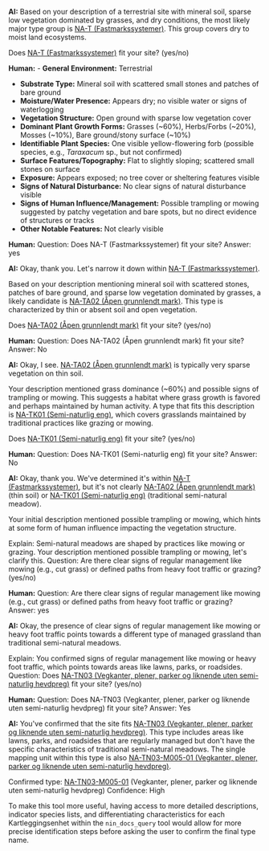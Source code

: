 **AI:** Based on your description of a terrestrial site with mineral soil, sparse low vegetation dominated by grasses, and dry conditions, the most likely major type group is [NA-T (Fastmarkssystemer)](https://naturinorge.artsdatabanken.no/NIN-3.0-T-C-PE-NA-MB-NA-T). This group covers dry to moist land ecosystems.

Does [NA-T (Fastmarkssystemer)](https://naturinorge.artsdatabanken.no/NIN-3.0-T-C-PE-NA-MB-NA-T) fit your site? (yes/no)

**Human:** - **General Environment:** Terrestrial  
- **Substrate Type:** Mineral soil with scattered small stones and patches of bare ground  
- **Moisture/Water Presence:** Appears dry; no visible water or signs of waterlogging  
- **Vegetation Structure:** Open ground with sparse low vegetation cover  
- **Dominant Plant Growth Forms:** Grasses (~60%), Herbs/Forbs (~20%), Mosses (~10%), Bare ground/stony surface (~10%)  
- **Identifiable Plant Species:** One visible yellow-flowering forb (possible species, e.g., *Taraxacum* sp., but not confirmed)  
- **Surface Features/Topography:** Flat to slightly sloping; scattered small stones on surface  
- **Exposure:** Appears exposed; no tree cover or sheltering features visible  
- **Signs of Natural Disturbance:** No clear signs of natural disturbance visible  
- **Signs of Human Influence/Management:** Possible trampling or mowing suggested by patchy vegetation and bare spots, but no direct evidence of structures or tracks  
- **Other Notable Features:** Not clearly visible

**Human:** Question: Does NA-T (Fastmarkssystemer) fit your site? 
Answer: yes

**AI:** Okay, thank you. Let's narrow it down within [NA-T (Fastmarkssystemer)](https://naturinorge.artsdatabanken.no/NIN-3.0-T-C-PE-NA-MB-NA-T).

Based on your description mentioning mineral soil with scattered stones, patches of bare ground, and sparse low vegetation dominated by grasses, a likely candidate is [NA-TA02 (Åpen grunnlendt mark)](https://naturinorge.artsdatabanken.no/NIN-3.0-T-C-PE-NA-MB-A-TA02). This type is characterized by thin or absent soil and open vegetation.

Does [NA-TA02 (Åpen grunnlendt mark)](https://naturinorge.artsdatabanken.no/NIN-3.0-T-C-PE-NA-MB-A-TA02) fit your site? (yes/no)

**Human:** Question: Does NA-TA02 (Åpen grunnlendt mark) fit your site? 
Answer: No

**AI:** Okay, I see. [NA-TA02 (Åpen grunnlendt mark)](https://naturinorge.artsdatabanken.no/NIN-3.0-T-C-PE-NA-MB-A-TA02) is typically very sparse vegetation on thin soil.

Your description mentioned grass dominance (~60%) and possible signs of trampling or mowing. This suggests a habitat where grass growth is favored and perhaps maintained by human activity. A type that fits this description is [NA-TK01 (Semi-naturlig eng)](https://naturinorge.artsdatabanken.no/NIN-3.0-T-C-PE-NA-MB-A-TK01), which covers grasslands maintained by traditional practices like grazing or mowing.

Does [NA-TK01 (Semi-naturlig eng)](https://naturinorge.artsdatabanken.no/NIN-3.0-T-C-PE-NA-MB-A-TK01) fit your site? (yes/no)

**Human:** Question: Does NA-TK01 (Semi-naturlig eng) fit your site? 
Answer: No

**AI:** Okay, thank you. We've determined it's within [NA-T (Fastmarkssystemer)](https://naturinorge.artsdatabanken.no/NIN-3.0-T-C-PE-NA-MB-NA-T), but it's not clearly [NA-TA02 (Åpen grunnlendt mark)](https://naturinorge.artsdatabanken.no/NIN-3.0-T-C-PE-NA-MB-A-TA02) (thin soil) or [NA-TK01 (Semi-naturlig eng)](https://naturinorge.artsdatabanken.no/NIN-3.0-T-C-PE-NA-MB-A-TK01) (traditional semi-natural meadow).

Your initial description mentioned possible trampling or mowing, which hints at some form of human influence impacting the vegetation structure.

Explain: Semi-natural meadows are shaped by practices like mowing or grazing. Your description mentioned possible trampling or mowing, let's clarify this.
Question: Are there clear signs of regular management like mowing (e.g., cut grass) or defined paths from heavy foot traffic or grazing? (yes/no)

**Human:** Question: Are there clear signs of regular management like mowing (e.g., cut grass) or defined paths from heavy foot traffic or grazing? 
Answer: yes

**AI:** Okay, the presence of clear signs of regular management like mowing or heavy foot traffic points towards a different type of managed grassland than traditional semi-natural meadows.

Explain: You confirmed signs of regular management like mowing or heavy foot traffic, which points towards areas like lawns, parks, or roadsides.
Question: Does [NA-TN03 (Vegkanter, plener, parker og liknende uten semi-naturlig hevdpreg)](https://naturinorge.artsdatabanken.no/NIN-3.0-T-C-PE-NA-MB-TN03-M005-01) fit your site? (yes/no)

**Human:** Question: Does NA-TN03 (Vegkanter, plener, parker og liknende uten semi-naturlig hevdpreg) fit your site? 
Answer: Yes

**AI:** You've confirmed that the site fits [NA-TN03 (Vegkanter, plener, parker og liknende uten semi-naturlig hevdpreg)](https://naturinorge.artsdatabanken.no/NIN-3.0-T-C-PE-NA-MB-A-TN03). This type includes areas like lawns, parks, and roadsides that are regularly managed but don't have the specific characteristics of traditional semi-natural meadows. The single mapping unit within this type is also [NA-TN03-M005-01 (Vegkanter, plener, parker og liknende uten semi-naturlig hevdpreg)](https://naturinorge.artsdatabanken.no/NiN-3.0-T-C-PE-NA-MB-TN03-M005-01).

Confirmed type: [NA-TN03-M005-01](https://naturinorge.artsdatabanken.no/NiN-3.0-T-C-PE-NA-MB-TN03-M005-01) (Vegkanter, plener, parker og liknende uten semi-naturlig hevdpreg)
Confidence: High

To make this tool more useful, having access to more detailed descriptions, indicator species lists, and differentiating characteristics for each Kartleggingsenhet within the `nin_docs_query` tool would allow for more precise identification steps before asking the user to confirm the final type name.
